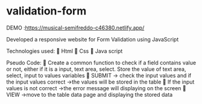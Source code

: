 # validation-form
DEMO :https://musical-semifreddo-c46380.netlify.app/

Developed a responsive website for Form Validation using JavaScript

Technologies used:
 Html
 Css
 Java script


Pseudo Code:
 Create a common function to check if a field contains value or not, either if it is a input, text area,
select. Store the value of text area, select, input to values variables
 SUBMIT -> check the input values and if the input values correct ->the values will be stored in the
table
 If the input values is not correct ->the error message will displaying on the screen
 VIEW ->move to the table data page and displaying the stored data
